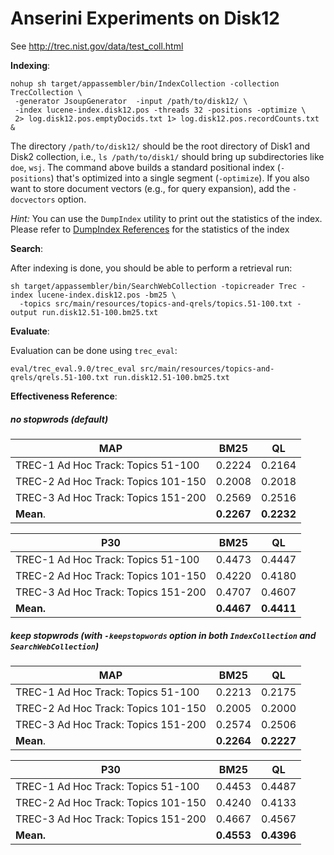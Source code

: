 # Anserini Experiments on Disk12

See http://trec.nist.gov/data/test_coll.html

**Indexing**:

```
nohup sh target/appassembler/bin/IndexCollection -collection TrecCollection \
 -generator JsoupGenerator  -input /path/to/disk12/ \
 -index lucene-index.disk12.pos -threads 32 -positions -optimize \
 2> log.disk12.pos.emptyDocids.txt 1> log.disk12.pos.recordCounts.txt &
```


The directory `/path/to/disk12/` should be the root directory of Disk1 and Disk2 collection, i.e., `ls /path/to/disk1/` should bring up subdirectories like `doe`, `wsj`. The command above builds a standard positional index (`-positions`) that's optimized into a single segment (`-optimize`). If you also want to store document vectors (e.g., for query expansion), add the `-docvectors` option.

_Hint:_ You can use the `DumpIndex` utility to print out the statistics of the index. Please refer to [DumpIndex References](dumpindex-reference.md) for the statistics of the index


**Search**:

After indexing is done, you should be able to perform a retrieval run:

```
sh target/appassembler/bin/SearchWebCollection -topicreader Trec -index lucene-index.disk12.pos -bm25 \
  -topics src/main/resources/topics-and-qrels/topics.51-100.txt -output run.disk12.51-100.bm25.txt
```

**Evaluate**:

Evaluation can be done using `trec_eval`:
```
eval/trec_eval.9.0/trec_eval src/main/resources/topics-and-qrels/qrels.51-100.txt run.disk12.51-100.bm25.txt
```

**Effectiveness Reference**:

##### no stopwrods (default)

MAP                                   | BM25   | QL     
--------------------------------------|--------|--------
TREC-1 Ad Hoc Track: Topics 51-100    | 0.2224 | 0.2164 
TREC-2 Ad Hoc Track: Topics 101-150   | 0.2008 | 0.2018 
TREC-3 Ad Hoc Track: Topics 151-200   | 0.2569 | 0.2516 
**Mean**.                             | **0.2267** | **0.2232** 


P30                                   | BM25   | QL     
--------------------------------------|--------|--------
TREC-1 Ad Hoc Track: Topics 51-100    | 0.4473 | 0.4447 
TREC-2 Ad Hoc Track: Topics 101-150   | 0.4220 | 0.4180 
TREC-3 Ad Hoc Track: Topics 151-200   | 0.4707 | 0.4607
**Mean.**                             | **0.4467** | **0.4411** 


##### keep stopwrods (with `-keepstopwords` option in both `IndexCollection` and `SearchWebCollection`)

MAP                                   | BM25   | QL     
--------------------------------------|--------|--------
TREC-1 Ad Hoc Track: Topics 51-100    | 0.2213 | 0.2175 
TREC-2 Ad Hoc Track: Topics 101-150   | 0.2005 | 0.2000 
TREC-3 Ad Hoc Track: Topics 151-200   | 0.2574 | 0.2506 
**Mean**.                             | **0.2264** | **0.2227** 


P30                                   | BM25   | QL     
--------------------------------------|--------|--------
TREC-1 Ad Hoc Track: Topics 51-100    | 0.4453 | 0.4487 
TREC-2 Ad Hoc Track: Topics 101-150   | 0.4240 | 0.4133 
TREC-3 Ad Hoc Track: Topics 151-200   | 0.4667 | 0.4567
**Mean.**                             | **0.4553** | **0.4396** 